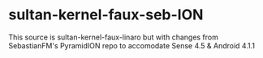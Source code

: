 sultan-kernel-faux-seb-ION
==========================

This source is sultan-kernel-faux-linaro but with changes from SebastianFM's PyramidION repo to accomodate Sense 4.5 &amp; Android 4.1.1